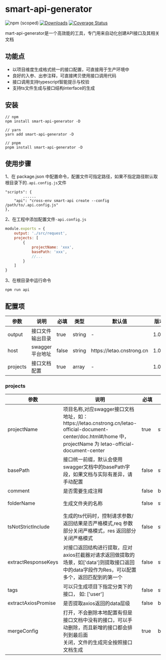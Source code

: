 # smart-api-generator

![npm (scoped)](https://img.shields.io/npm/v/smart-api-generator)
[![Downloads](https://img.shields.io/npm/dm/smart-api-generator)](https://www.npmjs.com/package/smart-api-generator)
[![Coverage Status](https://coveralls.io/repos/github/TyrantL/auto-api-generator/badge.svg?branch=release)](https://coveralls.io/github/TyrantL/auto-api-generator?branch=release)

mart-api-generator是一个高效能的工具，专门用来自动化创建API接口及其相关文档

## 功能点

- 以项目维度生成格式统一的接口配置，可直接用于生产环境中
- 良好的入参、出参注释，可直接拷贝使用接口调用代码
- 接口调用支持typescript智能提示与校验
- 支持ts文件生成与接口结构interface的生成

## 安装
```
// npm
npm install smart-api-generator -D

// yarn
yarn add smart-api-generator -D

// pnpm
pnpm install smart-api-generator -D
```

## 使用步骤

1、在 package.json 中配置命令，配置文件可指定路径，如果不指定路径默认取根目录下的`.api.config.js`文件

```
"scripts": {
        ......
    "api": "cross-env smart-api create --config /path/to/.api.config.js"
},
```

2、在工程中添加配置文件`·api.config.js`

```javascript
module.exports = {
    output: './src/request',
    projects: [
        {
            projectName: 'xxx',
            basePath: 'xxx',
            //...
        }
    ]
}
```

3、在根目录中运行命令
```
npm run api
```

## 配置项
<!-- Markdown表格 -->
<table>
<thead>
<tr>
<th style="width: 150px">参数</th>
<th style="width: 250px">说明</th>
<th style="width: 150px">必填</th>
<th style="width: 100px">类型</th>
<th style="width: 200px">默认值</th>
<th style="width: 150px">版本</th>
</tr>
</thead>
<tbody>
<tr>
<td>output</td>
<td>接口文件输出目录</td>
<td>true</td>
<td>string</td>
<td>-</td>
<td>1.0.0</td>
</tr>
<tr>
<td>host</td>
<td>swagger平台地址</td>
<td>false</td>
<td>string</td>
<td>https://letao.cnstrong.cn</td>
<td>1.0.0</td>
</tr>
<tr>
<td>projects</td>
<td>接口文档配置</td>
<td>true</td>
<td>array</td>
<td>-</td>
<td>1.0.0</td>
</tr>
</tbody>
</table>

### projects
<table>
<thead>
<tr>
<th style="width: 150px">参数</th>
<th style="width: 250px">说明</th>
<th style="width: 150px">必填</th>
<th style="width: 100px">类型</th>
<th style="width: 200px">默认值</th>
<th style="width: 150px">版本</th>
</tr>
</thead>
<tbody>
<tr>
<td>projectName</td>
<td>项目名称,对应swagger接口文档地址，如：<span>https://letao.cnstrong.cn/letao-official-document-center/doc.html#/home</span> 中，projectName 为 letao-official-document-center</td>
<td>true</td>
<td>string</td>
<td>-</td>
<td>1.0.0</td>
</tr>
<tr>
<td>basePath</td>
<td>接口统一前缀，默认会使用swagger文档中的basePath字段，如果文档与实际有差异，请手动配置</td>
<td>false</td>
<td>string</td>
<td>swagger文档主页中的basePath字段</td>
<td>1.0.0</td>
</tr>
<tr>
<td>comment</td>
<td>是否需要生成注释</td>
<td>false</td>
<td>boolean</td>
<td>true</td>
<td>1.0.0</td>
</tr>
<tr>
<td>folderName</td>
<td>生成文件夹的名称</td>
<td>false</td>
<td>string</td>
<td>默认使用 projectName</td>
<td>1.0.0</td>
</tr>
<tr>
<td>tsNotStrictInclude</td>
<td>生成的ts代码时，控制请求参数/返回结果是否严格模式,req 参数部分关闭严格模式，res 返回部分关闭严格模式 </td>
<td>false</td>
<td>string[]</td>
<td>['res']</td>
<td>1.1.0</td>
</tr>
<tr>
<td>extractResponseKeys</td>
<td>对接口返回结构进行提取，应对axios拦截器对请求返回做提取的场景，如['data']则提取接口返回中的data字段作为Res，可以配置多个，返回匹配到的第一个</td>
<td>false</td>
<td>string[]</td>
<td>-</td>
<td>1.2.0</td>
</tr>
<tr>
<td>tags</td>
<td>可以只生成项目下指定分类下的接口， 如: ['user']</td>
<td>false</td>
<td>string[]</td>
<td>-</td>
<td>1.2.0</td>
</tr>
<tr>
<td>extractAxiosPromise</td>
<td>是否提取axios返回的data层级</td>
<td>false</td>
<td>boolean</td>
<td>-</td>
<td>1.2.3</td>
</tr>
<tr>
<td>mergeConfig</td>
<td>
    打开，不会删除本地配置有但是接口文档中没有的接口，可以手动删除，而且新增的接口都会排列到最后面<br/>
    关闭，文件的生成完全按照接口文档生成
</td>
<td>true</td>
<td>boolean</td>
<td>-</td>
<td>1.3.0</td>
</tr>
</tbody>
</table>

